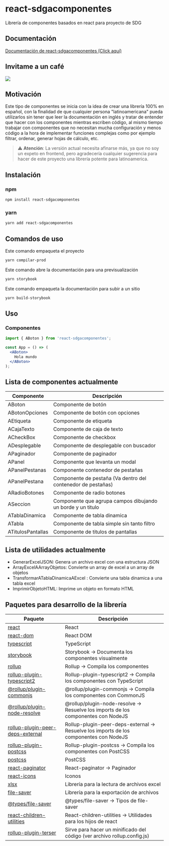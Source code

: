 # react-sdgacomponentes
Librería de componentes basados en react para proyecto de SDG

## Documentación
[Documentación de react-sdgacomponentes (Click aquí)](https://allam05.github.io/react-sgacomponentes/)

## Invitame a un café
[![](https://www.paypalobjects.com/en_US/i/btn/btn_donateCC_LG.gif)](https://www.paypal.com/donate/?hosted_button_id=XPUUVFH8E2BE4)

## Motivación
Este tipo de componentes se inicia con la idea de crear una librería 100% en español, con la finalidad de que cualquier persona "latinoamericana" pueda utilizarlos sin tener que leer la documentación en inglés y tratar de entender que hacer con los componentes mientras escriben código, al mismo tiempo trabajar con componentes que no necesitan mucha configuración y menos código a la hora de implementar funciones complejas como por ejemplo filtrar, ordenar, generar hojas de cálculo, etc.

> :warning: **Atención**: La versión actual necesita afinarse más, ya que no soy un expeto en frontend, pero agradecería cualquier sugerencia para hacer de este proyecto una librería potente para latinoamerica.

## Instalación
### npm
```bash
npm install react-sdgacomponentes
```

### yarn
```bash
yarn add react-sdgacomponentes
```

## Comandos de uso
  Este comando empaqueta el proyecto
  ```bash
  yarn compilar-prod
  ```
  Este comando abre la documentación para una previsualización
  ```bash
  yarn storybook
  ```
  Este comando empaqueta la documentación para subir a un sitio
  ```bash
  yarn build-storybook
  ```

## Uso
### Componentes
```jsx
import { ABoton } from 'react-sdgacomponentes';

const App = () => (
  <ABoton>
    Hola mundo
  </ABoton>
);
```

## Lista de componentes actualmente
| Componente                                                  | Descripción                                                             |
| -- | -- |
| ABoton                                                      | Componente de botón                                                     |
| ABotonOpciones                                              | Componente de botón con opciones                                        |
| AEtiqueta                                                   | Componente de etiqueta                                                  |
| ACajaTexto                                                  | Componente de caja de texto                                             |
| ACheckBox                                                   | Componente de checkbox                                                  |
| ADesplegable                                                | Componente de desplegable con buscador                                  |
| APaginador                                                  | Componente de paginador                                                 |
| APanel                                                      | Componente que levanta un modal                                         |
| APanelPestanas                                              | Componente contenedor de pestañas                                       |
| APanelPestana                                               | Componente de pestaña (Va dentro del contenedor de pestañas)            |
| ARadioBotones                                               | Componente de radio botones                                             |
| ASeccion                                                    | Componente que agrupa campos dibujando un borde y un titulo             |
| ATablaDinamica                                              | Componente de tabla dinamica                                            |
| ATabla                                                      | Componente de tabla simple sin tanto filtro                             |
| ATitulosPantallas                                           | Componente de titulos de pantallas                                      |

## Lista de utilidades actualmente

 - GenerarExcelJSON: Genera un archivo excel con una estructura JSON
 - ArrayExcelAArrayObjetos: Convierte un array de excel a un array de objetos
 - TransformarATablaDinamicaAExcel : Convierte una tabla dinamica a una tabla excel
 - ImprimirObjetoHTML: Imprime un objeto en formato HTML

## Paquetes para desarrollo de la librería

| Paquete                                                                                               | Descripción                                                                               |
| -- | -- |
| [react](https://es.reactjs.org)                                                                       | React                                                                                     |
| [react-dom](https://es.reactjs.org/docs/dom-elements.html)                                            | React DOM                                                                                 |
| [typescript](https://www.typescriptlang.org/)                                                         | TypeScript                                                                                |
| [storybook](https://storybook.js.org/)                                                                | Storybook -> Documenta los componentes visualmente                                        |
| [rollup](https://rollupjs.org/)                                                                       | Rollup -> Compila los componentes                                                         |
| [rollup-plugin-typescript2](https://www.npmjs.com/package/rollup-plugin-typescript2)                  | Rollup-plugin-typescript2 -> Compila los componentes con TypeScript                       |
| [@rollup/plugin-commonjs](https://www.npmjs.com/package/@rollup/plugin-commonjs)                      | @rollup/plugin-commonjs -> Compila los componentes con CommonJS                           |
| [@rollup/plugin-node-resolve](https://www.npmjs.com/package/@rollup/plugin-node-resolve)              | @rollup/plugin-node-resolve -> Resuelve los imports de los componentes con NodeJS         |
| [rollup-plugin-peer-deps-external](https://www.npmjs.com/package/rollup-plugin-peer-deps-external)    | Rollup-plugin-peer-deps-external -> Resuelve los imports de los componentes con NodeJS    |
| [rollup-plugin-postcss](https://www.npmjs.com/package/rollup-plugin-postcss)                          | Rollup-plugin-postcss -> Compila los componentes con PostCSS                              |
| [postcss](https://www.npmjs.com/package/postcss)                                                      | PostCSS                                                                                   |
| [react-paginator](https://www.npmjs.com/package/react-paginator)                                      | React-paginator -> Paginador                                                              |
| [react-icons](https://www.npmjs.com/package/react-icons)                                              | Iconos                                                                                    |
| [xlsx](https://www.npmjs.com/package/xlsx)                                                            | Librería para la lectura de archivos excel                                                |
| [file-saver](https://www.npmjs.com/package/file-saver)                                                | Librería para la exportación de archivos                                                  |
| [@types/file-saver](https://www.npmjs.com/package/@types/file-saver)                                  | @types/file-saver -> Tipos de file-saver                                                  |
| [react-children-utilities](https://www.npmjs.com/package/react-children-utilities)                    | React-children-utilities -> Utilidades para los hijos de react                            |
| [rollup-plugin-terser](https://www.npmjs.com/package/rollup-plugin-terser)                            | Sirve para hacer un minificado del código (ver archivo rollup.config.js)                  |
